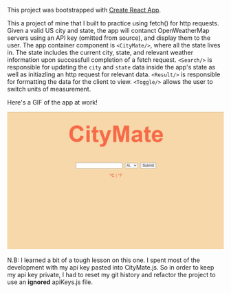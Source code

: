 This project was bootstrapped with [Create React App](https://github.com/facebook/create-react-app).

This a project of mine that I built to practice using fetch() for http requests. Given a valid US city and state, the app will contanct OpenWeatherMap servers using an API key (omitted from source), and display them to the user. The app container component is `<CityMate/>`, where all the state lives in. The state includes the current city, state, and relevant weather information upon successfull completion of a fetch request. `<Search/>` is responsible for updating the `city` and `state` data inside the app's state as well as initiazling an http request for relevant data. `<Result/>` is responsible for formatting the data for the client to view. `<Toggle/>` allows the user to switch units of measurement.

Here's a GIF of the app at work!

![GIF of CityMate functionality](./demo.gif)


N.B: I learned a bit of a tough lesson on this one. I spent most of the development with my api key pasted into CityMate.js. So in order to keep my api key private, I had to reset my git history and refactor the project to use an **ignored** apiKeys.js file.